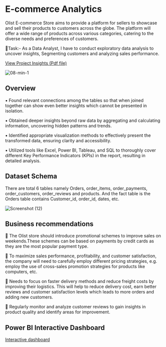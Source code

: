 # E-commerce Analytics
   Olist E-commerce Store aims to provide a platform for sellers to showcase and sell their products to customers across the globe. The platform will offer a wide range of products across various categories, catering to the diverse needs and preferences of customers.

🎯Task:- As a Data Analyst, I have to conduct exploratory data analysis to uncover insights, Segmenting customers and analyzing sales performance.

   [View Project Insights (Pdf file)](https://drive.google.com/file/d/1zGZjq6F83Xd29bwrm7nToHrw0Hts_4xR/view?usp=drive_link)
   
![08-min-1](https://github.com/shraddhasangave99/E-commerce-Analytics/assets/153710836/f91a92ce-f1a9-4d0a-a9ff-70183f360b6c)

## Overview

▪️ Found relevant connections among the tables so that when joined together can show even better insights which cannot be presented in isolation.

▪️ Obtained deeper insights beyond raw data by aggregating and calculating information, uncovering hidden patterns and trends.

▪️ Identified appropriate visualization methods to effectively present the transformed data, ensuring clarity and accessibility.

▪️ Utilized tools like Excel, Power BI, Tableau, and SQL to thoroughly cover different Key Performance Indicators (KPIs) in the report, resulting in detailed analysis.

## Dataset Schema
There are total 6 tables namely Orders, order_items, order_payments, order_customers, order_reviews and products. And the fact table is the Orders table contains Customer_id, order_id, dates, etc.

![Screenshot (12)](https://github.com/shraddhasangave99/E-commerce-Analytics/assets/153710836/67e619bd-2ce6-407f-90e0-45e98f55d199)

## Business recommendations
📌 The Olist store should introduce promotional schemes to improve sales on weekends.These schemes can be based on payments by credit cards as they are the most popular payment type.

📌 To maximize sales performance, profitability, and customer satisfaction, the company will need to carefully employ different pricing strategies, e.g. employ the use of cross-sales promotion strategies for products like computers, etc.

📌 Needs to focus on faster delivery methods and reduce freight costs by improving their logistics. This will help to reduce delivery cost, earn better reviews and customer satisfaction levels which leads to more orders and adding new customers.

📌 Regularly monitor and analyze customer reviews to gain insights in product quality and identify areas for improvement.


## Power BI Interactive Dashboard

[Interactive dashboard](https://github.com/shraddhasangave99/E-commerce-Analytics/assets/153710836/653bacae-fd90-4d8d-8f18-d014556e79b0)


